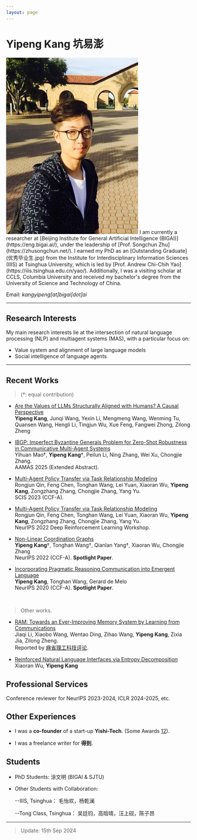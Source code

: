 ```yaml
---
layout: page
---
```


# **Yipeng Kang 坑易澎**
<img src="selfie1.jpg" class="floatpic" width="360" height="480">
I am currently a researcher at [Beijing Institute for General Artificial Intelligence (BIGAI)](https://eng.bigai.ai/), under the leadership of [Prof. Songchun Zhu](https://zhusongchun.net/). I earned my PhD as an [Outstanding Graduate](优秀毕业生.jpg) from the Institute for Interdisciplinary Information Sciences (IIIS) at Tsinghua University, which is led by [Prof. Andrew Chi-Chih Yao](https://iiis.tsinghua.edu.cn/yao/). Additionally, I was a visiting scholar at CCLS, Columbia University and received my bachelor's degree from the University of Science and Technology of China.

Email: *kangyipeng[at]bigai[dot]ai*

<!-- ## Academic Background

- **Sep 2024 - Future:** Cambridge University (Incoming EE MPhil, supervised by [Prof. Ozgur B. Akan](https://ioe.eng.cam.ac.uk/directory/akan))
- **Sep 2020 - June 2024:** Maynooth University (BSc, EECS)
- **Sep 2020 - June 2024:** Fuzhou University (BEng, EECS)
- **June 2022 - Nov 2022:** Cambridge University (Internship) -->

---

## Research Interests
My main research interests lie at the intersection of natural language processing (NLP) and multiagent systems (MAS), with a particular focus on:
- Value system and alignment of large language models
- Social intelligence of language agents

---

## Recent Works
> (†: equal contribution)

- [Are the Values of LLMs Structurally Aligned with Humans? A Causal Perspective](https://arxiv.org/abs/2501.00581)<br>**Yipeng Kang**, Junqi Wang, Yexin Li, Mengmeng Wang, Wenming Tu, Quansen Wang, Hengli Li, Tingjun Wu, Xue Feng, Fangwei Zhong, Zilong Zheng<br>

- [IBGP: Imperfect Byzantine Generals Problem for Zero-Shot Robustness in Communicative Multi-Agent Systems](https://arxiv.org/abs/2410.16237)<br>Yihuan Mao†, **Yipeng Kang**†, Peilun Li, Ning Zhang, Wei Xu, Chongjie Zhang.<br>AAMAS 2025 (Extended Abstract).

- [Multi-Agent Policy Transfer via Task Relationship Modeling](https://github.com/fringsoo/CGMIX)<br>Rongjun Qin, Feng Chen, Tonghan Wang, Lei Yuan, Xiaoran Wu, **Yipeng Kang**, Zongzhang Zhang, Chongjie Zhang, Yang Yu.<br>SCIS 2023 (CCF-A).

- [Multi-Agent Policy Transfer via Task Relationship Modeling](https://neurips.cc/virtual/2022/64142)<br>Rongjun Qin, Feng Chen, Tonghan Wang, Lei Yuan, Xiaoran Wu, **Yipeng Kang**, Zongzhang Zhang, Chongjie Zhang, Yang Yu.<br>NeurIPS 2022 Deep Reinforcement Learning Workshop.

- [Non-Linear Coordination Graphs](https://github.com/fringsoo/CGMIX)<br>**Yipeng Kang**†, Tonghan Wang†, Qianlan Yang†, Xiaoran Wu, Chongjie Zhang<br>NeurIPS 2022 (CCF-A). **Spotlight Paper**.

- [Incorporating Pragmatic Reasoning Communication into Emergent Language](https://fringsoo.github.io/pragmatic_in2_emergent_papersite/)<br>**Yipeng Kang**, Tonghan Wang, Gerard de Melo<br>NeurIPS 2020 (CCF-A). **Spotlight Paper**.

  <br>

> Other works.
- [RAM: Towards an Ever-Improving Memory System by Learning from Communications](https://arxiv.org/abs/2404.12045)<br>Jiaqi Li, Xiaobo Wang, Wentao Ding, Zihao Wang, **Yipeng Kang**, Zixia Jia, Zilong Zheng.<br> Reported by [麻省理工科技评论](https://m.weibo.cn/status/5069118812455700).

- [Reinforced Natural Language Interfaces via Entropy Decomposition](https://arxiv.org/abs/2109.11408)<br>Xiaoran Wu, **Yipeng Kang**<br>


## Professional Services
Conference reviewer for NeurIPS 2023-2024, ICLR 2024-2025, etc.

## Other Experiences
- I was a **co-founder** of a start-up **Yishi-Tech**. 
(Some Awards [1](三创全国1.jpg)[2](三创全球.jpg)).

<!-- ziguang -->

- I was a freelance writer for **得到**. 
<!-- Proof -->




## Students

- PhD Students: 涂文明 (BIGAI & SJTU)
- Other Students with Collaboration:

    --IIIS, Tsinghua： 毛怡欢，杨乾澜

    --Tong Class, Tsinghua： 吴廷钧，高晗晴，汪上砚，陈子昂

<!-- 李可 -->


<!-- ## Degree Thesis

- [Hybrid Detection Mechanism for Spoofing Attacks in Bluetooth Low Energy Networks](https://caihanlin.com/mypaper/thesis/UG-thesis.pdf)<br>**Hanlin Cai** (Advisor: Zhezhuang Xu). **Best Bachelor Thesis Award** (Top 1/300).<br>Proposal paper has been accepted by AAAI 2024<br>Expect to submit a long paper to KDD 2024.

- [Industrial Inspection System based on Intelligent IoT and Bionic Quadruped Robot](https://caihanlin.com/mypaper/thesis/IP-report.pdf)<br>**Hanlin Cai** (Advisor: Zhezhuang Xu, Yuxiong Xia). Junior-year Intern Program.<br>Industrial Placement at China Huading Tech and IIoT Lab<br>

  <br>

--- -->

---

<!-- ## News and Updates

- **June 2024**：Very excited to be selected as [KDD UC Scholar](https://kdd2024.kdd.org/call-for-undergraduate-consortium/). See you in Spain!
- **May 2024：**My undergraduate thesis won the Best Project Award (Top 1/300).
- **April 2024：**Our work *BLEGuard* has been accepted to [MobiSys 2024](https://www.sigmobile.org/mobisys/2024/) as a poster paper. See you in Japan!
- **March 2024：**Very excited to get a MPhil offer from Engineering department at Cambridge University!
- **Dec 2023：**Very excited to be selected as [AAAI UC Scholar](https://aaai.org/aaai-conference/undergraduate-consortium-program/). See you in Canada!
- **Aug 2023：**Happy to be awarded the FEPG Scholarship.
- **May 2023：**Happy to be awarded the XiamenAir Scholarship.
- **May 2023：**Collected the Finalist Award in MCM/ICM 2023 (Top 1%).
- **Jun 2022：**Started research programme at [Cambridge AI Group](https://www.cl.cam.ac.uk/research/ai/), advised by Prof. Pietro Liò. -->


> Update: 15th Sep 2024